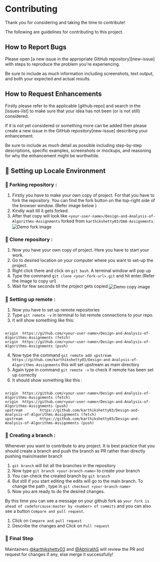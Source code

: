 
# Contributing

Thank you for considering and taking the time to contribute! 

The following are guidelines for contributing to this project.

## How to Report Bugs

Please open [a new issue in the appropriate GitHub repository][new-issue] with steps to reproduce the problem you're experiencing.

Be sure to include as much information including screenshots, text output, and both your expected and actual results.

## How to Request Enhancements

Firstly please refer to the applicable [github-repo] and search in the [issues-list] to make sure that your idea has not been (or is not still) considered.

If it is not yet considered or something more can be added then please create a new issue in the GitHub repository[new-issue] describing your enhancement.

Be sure to include as much detail as possible including step-by-step descriptions, specific examples, screenshots or mockups, and reasoning for why the enhancement might be worthwhile.

## 📌 Setting up Locale Environment

### 🚩 Forking repository :

1. Firstly you have to make your own copy of project. For that you have to fork the repository. You can find the fork button on the top-right side of the browser window. (Refer image below )
2. Kindly wait till it gets forked.
3. After that copy will look like `<your-user-name>/Design-and-Analysis-of-Algorithms-Assignments` forked from `karthikshetty03/DAA-Assignments`.
   <img src="./doc/images/fork.png" alt="Demo fork image" align="center"/>

### 🚩 Clone repository :

1. Now you have your own copy of project. Here you have to start your work.
2. Go to desired location on your computer where you want to set-up the project.
3. Right click there and click on `git bash`. A terminal window will pop up
4. Type the command `git clone <your-fork-url>.git` and hit enter.(Refer the image to copy url)
5. Wait for few seconds till the project gets copied
   <img src="./doc/images/copy.png" alt="Demo copy image" align="center"/>

### 🚩 Setting up remote :

1. Now you have to set up remote repositories
2. Type `git remote -v` in terminal to list remote connections to your repo.
3. It will show something like this:

```console

origin  https://github.com/<your-user-name>/Design-and-Analysis-of-Algorithms-Assignments (fetch)
origin  https://github.com/<your-user-name>/Design-and-Analysis-of-Algorithms-Assignments (push)

```

4. Now type the command `git remote add upstream https://github.com/karthikshetty03/Design-and-Analysis-of-Algorithms-Assignments` this will set upstream as main directory
5. Again type in command `git remote -v` to check if remote has been set up correctly
6. It should show something like this :

```console

origin  https://github.com/<your-user-name>/Design-and-Analysis-of-Algorithms-Assignments (fetch)
origin  https://github.com/<your-user-name>/Design-and-Analysis-of-Algorithms-Assignments (push)
upstream        https://github.com/karthikshetty03/Design-and-Analysis-of-Algorithms-Assignments (fetch)
upstream        https://github.com/karthikshetty03/Design-and-Analysis-of-Algorithms-Assignments (push)

```

### 🚩 Creating a branch :

Whenever you want to contribute to any project. It is best practice that you should create a branch and push the branch as PR rather than directly pushing main/master branch

1. `git branch` will list all the branches in the repository
2. Now type `git branch <your-branch-name>` to create your branch
3. You can check the created branch by `git branch`
4. But still if you start editing the edits will go to the main branch. To change the path , type in `git checkout <your-branch-name>`
5. Now you are ready to do the desired changes.

By this time you can see a message on your github fork as `your fork is ahead of codeforcause:master by <number> of commits` and you can also see a button `Compare and pull request`.

1. Click on `Compare and pull request` 
2. Describe the changes and Click on `Pull request`

### 🚩 Final Step

Maintainers [@karthikshetty03](https://github.com/karthikshetty03) and [@AbhirathS](https://github.com/AbhirathS) will review the PR and request for changes if any, else merge it successfully!
